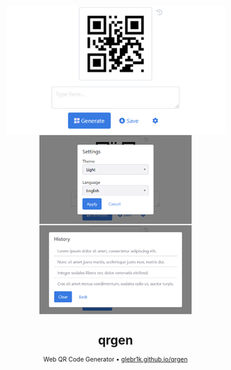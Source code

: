 <div align="center">
  <div>
    <a href="https://glebr1k.github.io/qrgen">
      <img src="https://github.com/GLEBR1K/qrgen/blob/master/docs/screenshot/index-light.png" width="512">
    </a>
  </div>
  
  <div>
    <img src="https://github.com/GLEBR1K/qrgen/blob/master/docs/screenshot/settings-light.png" width="350"> 
    <img src="https://github.com/GLEBR1K/qrgen/blob/master/docs/screenshot/history-light.png" width="350">
  </div>
  
  <h1>qrgen</h1>
  
  <p>
    Web QR Code Generator • <a href="https://glebr1k.github.io/qrgen">glebr1k.github.io/qrgen</a>
  </p>
</div>
